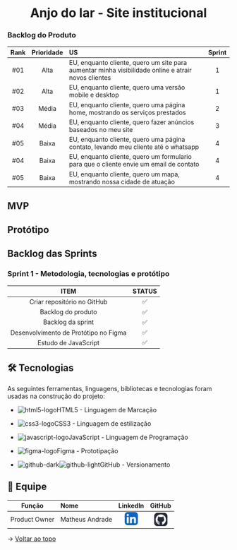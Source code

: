 
<span id="topo">
<h1 align="center"> Anjo do lar - Site institucional </h1>
  
### Backlog do Produto

| Rank  | Prioridade | US                                                                                                 | Sprint |
| :---: | :--------: | :----------------------------------------------------------------------------------------          | :----: |
| #01   | Alta      | EU, enquanto cliente, quero um site para aumentar minha visibilidade online e atrair novos clientes |  1     |
| #02   | Alta      | EU, enquanto cliente, quero uma versão mobile e desktop                                             |  1     |
| #03   | Média     | EU, enquanto cliente, quero uma página home, mostrando os serviços prestados                        |  2     |
| #04   | Média     | EU, enquanto cliente, quero fazer anúncios baseados no meu site                                     |  3     |
| #05   | Baixa     | EU, enquanto cliente, quero uma página contato, levando meu cliente até o whatsapp                  |  4     |
| #04   | Baixa     | EU, enquanto cliente, quero um formulario para que o cliente envie um email de contato              |  4     |
| #05   | Baixa     | EU, enquanto cliente, quero um mapa, mostrando nossa cidade de atuação                              |  4     |


## MVP
<span id="mvp">

## Protótipo
<span id="prototipo">

## Backlog das Sprints

### Sprint 1 - Metodologia, tecnologias e protótipo

| ITEM   | STATUS |
| :----: | :----: |
|Criar repositório no GitHub| :white_check_mark: |
|Backlog do produto| :white_check_mark: |
|Backlog da sprint| :white_check_mark: |
|Desenvolvimento de Protótipo no Figma| :white_check_mark: |
|Estudo de JavaScript| :white_check_mark: |

## 🛠️ Tecnologias

As seguintes ferramentas, linguagens, bibliotecas e tecnologias foram usadas na construção do projeto:

* <p>
   <img align="left" title="html5-logo" height="30px" src="https://user-images.githubusercontent.com/76211125/227503111-49bb0b02-2f06-4696-82e6-fbd8d0daed21.png"/>
   HTML5 - Linguagem de Marcação
 </p>

* <p>
   <img align="left" title="css3-logo" height="30px" src="https://user-images.githubusercontent.com/76211125/227503103-bb7005d7-5f2f-46e4-adb5-92ef19ce677d.png"/>
   CSS3 - Linguagem de estilização
 </p>

* <p>
   <img align="left" title="javascript-logo" height="30px" src="https://raw.githubusercontent.com/jmnote/z-icons/master/svg/javascript.svg"/>
   JavaScript - Linguagem de Programação
 </p>

* <p>
  <img align="left" title="figma-logo" height="30px" src="https://user-images.githubusercontent.com/76211125/227502784-c94d5e2d-2e39-449b-ba85-053b9106b979.png"/>
   Figma - Prototipação
 </p>


* <p>
   <img align="left" title="github-dark" height="30px" src="https://user-images.githubusercontent.com/76211125/227561942-1503fb74-eb8e-41d1-936e-bf22bc2d70eb.png#gh-dark-mode-only"/>
   <img align="left" title="github-light" height="30px" src="https://user-images.githubusercontent.com/76211125/227561896-a90cea71-7431-4908-ac8d-71fc02603eeb.png#gh-light-mode-only"/>
   GitHub - Versionamento
 </p>
 

<span id="equipe">

## :busts_in_silhouette: Equipe

|    Função     | Nome                     |                               LinkedIn                                |                     GitHub                     |
| :----------:  | :----------------------- | :-------------------------------------------------------------------: | :--------------------------------------------: |
|   Product Owner   | Matheus Andrade                 |[<img height="30px" src="https://github.com/tandpfun/skill-icons/blob/main/icons/LinkedIn.svg">](https://www.linkedin.com/in/matheus-andrade-b1a65b1ba/)|      [<img align="center" height="30px" src="https://github.com/tandpfun/skill-icons/blob/main/icons/Github-Dark.svg"/>](https://github.com/MatheusAndrade1999)      | 

→ [Voltar ao topo](#topo)

 

